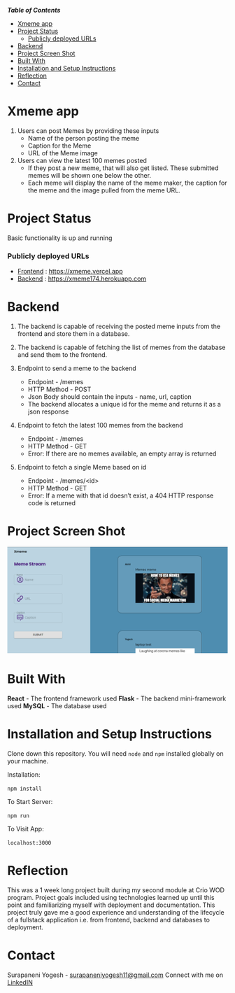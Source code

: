 ***Table of Contents***
- [Xmeme app](#xmeme-app)
- [Project Status](#project-status)
    - [Publicly deployed URLs](#publicly-deployed-urls)
- [Backend](#backend)
- [Project Screen Shot](#project-screen-shot)
- [Built With](#built-with)
- [Installation and Setup Instructions](#installation-and-setup-instructions)
- [Reflection](#reflection)
- [Contact](#contact)

# Xmeme app

1. Users can post Memes by providing these inputs
   - Name of the person posting the meme
   - Caption for the Meme
   - URL of the Meme image
2. Users can view the latest 100 memes posted
   - If they post a new meme, that will also get listed. These submitted memes will be shown one below the other.
   - Each meme will display the name of the meme maker, the caption for the meme and the image pulled from the meme URL.

# Project Status

Basic functionality is up and running

### Publicly deployed URLs

- [Frontend](https://xmeme.vercel.app/) : https://xmeme.vercel.app
- [Backend](https://xmeme174.herokuapp.com/memes) : https://xmeme174.herokuapp.com

# Backend

1. The backend is capable of receiving the posted meme inputs from the frontend and store them in a database.
   
2. The backend is capable of fetching the list of memes from the database and send them to the frontend.

3. Endpoint to send a meme to the backend
   - Endpoint - /memes
   - HTTP Method - POST
   - Json Body should contain the inputs - name, url, caption
   - The backend allocates a unique id for the meme and returns it as a json response

4. Endpoint to fetch the latest 100 memes from the backend
   - Endpoint - /memes
   - HTTP Method - GET
   - Error: If there are no memes available, an empty array is returned

5. Endpoint to fetch a single Meme based on id
    - Endpoint - /memes/\<id\>
    - HTTP Method - GET
    - Error: If a meme with that id doesn’t exist, a 404 HTTP response code is returned


# Project Screen Shot

![screenshot](ProjSS.png "Frontend Screenshot")

# Built With

**React** - The frontend framework used
**Flask** - The backend mini-framework used
**MySQL** - The database used

# Installation and Setup Instructions

Clone down this repository. You will need `node` and `npm` installed globally on your machine.

Installation:

`npm install`

To Start Server:

`npm run`

To Visit App:

`localhost:3000`

# Reflection

This was a 1 week long project built during my second module at Crio WOD program. Project goals included using technologies learned up until this point and familiarizing myself with deployment and documentation. This project truly gave me a good experience and understanding of the lifecycle of a fullstack application i.e. from frontend, backend and databases to deployment.

# Contact

Surapaneni Yogesh - surapaneniyogesh11@gmail.com
Connect with me on [LinkedIN](https://www.linkedin.com/in/surapaneni-yogesh-ba7303189/)